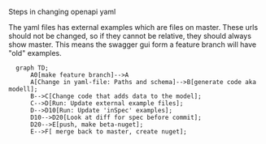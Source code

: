 Steps in changing openapi yaml 

The yaml files has external examples which are files on master. These urls should not be changed, so if they cannot be relative, they should always show master. This means the swagger gui form a feature branch will have "old" examples. 
```mermaid      
  graph TD;
      A0[make feature branch]-->A
      A[Change in yaml-file: Paths and schema]-->B[generate code aka modell];
      B-->C[Change code that adds data to the model];
      C-->D[Run: Update external example files];
      D-->D10[Run: Update 'inSpec' examples];
      D10-->D20[Look at diff for spec before commit];
      D20-->E[push, make beta-nuget];
      E-->F[ merge back to master, create nuget];

      
```
